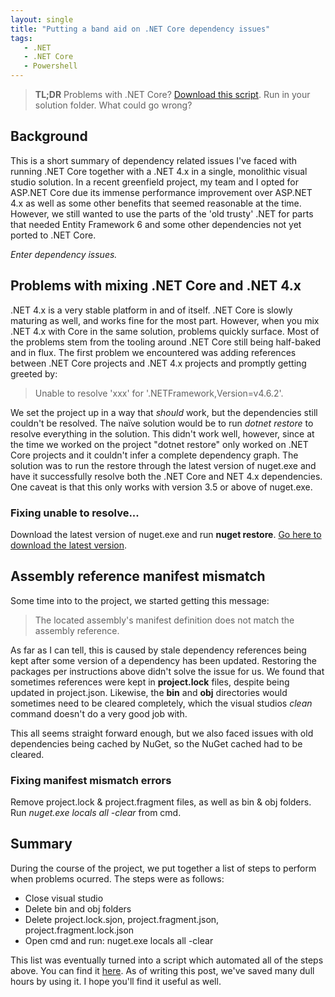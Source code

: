 ```yaml
---
layout: single
title: "Putting a band aid on .NET Core dependency issues"
tags: 
   - .NET 
   - .NET Core
   - Powershell
---
```


>**TL;DR** Problems with .NET Core? [Download this script](https://github.com/SpiderUnicorn/powershell-utilities/blob/master/dotnet/clean-solution-and-clear-nuget-cache/clean_and_clear_cache.ps1). Run in your solution folder. What could go wrong?

## Background 

This is a short summary of dependency related issues I've faced with running .NET Core together
with a .NET 4.x in a single, monolithic visual studio solution. In a recent greenfield
project, my team and I opted for ASP.NET Core due its immense performance 
improvement over ASP.NET 4.x as well as some other benefits that seemed 
reasonable at the time. However, we still wanted to use the parts of the 'old trusty' 
.NET for parts that needed Entity Framework 6 and some other dependencies not yet
ported to .NET Core. 

*Enter dependency issues.*

## Problems with mixing .NET Core and .NET 4.x

.NET 4.x is a very stable platform in and of itself. .NET Core is slowly maturing
as well, and works fine for the most part. However, when you mix .NET 4.x with Core
in the same solution, problems quickly surface. Most of the problems stem from the
tooling around .NET Core still being half-baked and in flux. The first problem we encountered
was adding references between .NET Core projects and .NET 4.x projects and promptly
getting greeted by: 

>Unable to resolve 'xxx' for '.NETFramework,Version=v4.6.2'.

We set the project up in a way that *should* work, but the dependencies still couldn't
be resolved. The naïve solution would be to run *dotnet restore* to resolve everything in the solution. 
This didn't work well, however, since at the time we worked on the project "dotnet restore" 
only worked on .NET Core projects
and it couldn't infer a complete dependency graph.
The solution was to run the restore through the latest version of nuget.exe and have
it successfully resolve both the .NET Core and NET 4.x dependencies. One caveat is that
this only works with version 3.5 or above of nuget.exe.

### Fixing unable to resolve...
Download the latest version of nuget.exe and run **nuget restore**.
[Go here to download the latest version](https://dist.nuget.org/win-x86-commandline/latest/nuget.exe).

## Assembly reference manifest mismatch 

Some time into to the project, we started getting this message: 

>The located assembly's manifest definition does not match the assembly reference.

As far as I can tell, this is caused by stale dependency references being kept after
some version of a dependency has been updated. Restoring the packages per instructions
above didn't solve the issue for us. We found that sometimes references were kept in
**project.lock** files, despite being updated in project.json. Likewise, the **bin** and **obj**
directories would sometimes need to be cleared completely, which the visual studios *clean* command
doesn't do a very good job with.

This all seems straight forward enough, but we also faced issues with old dependencies being cached
by NuGet, so the NuGet cached had to be cleared.

### Fixing manifest mismatch errors

Remove project.lock & project.fragment files, as well as bin & obj folders. 
Run *nuget.exe locals all -clear* from cmd. 

## Summary
During the course of the project, we put together a list of steps to perform
when problems ocurred. The steps were as follows:

- Close visual studio
- Delete bin and obj folders
- Delete project.lock.sjon, project.fragment.json, project.fragment.lock.json
- Open cmd and run: nuget.exe locals all -clear

This list was eventually turned into a script which automated all of the steps 
above. You can find it [here](https://github.com/SpiderUnicorn/powershell-utilities/blob/master/dotnet/clean-solution-and-clear-nuget-cache/clean_and_clear_cache.ps1).
As of writing this post, we've saved many dull hours by using it. I hope
you'll find it useful as well. 